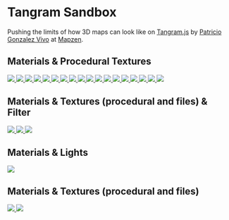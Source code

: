 # Tangram Sandbox

Pushing the limits of how 3D maps can look like on [Tangram.js](https://github.com/tangrams/tangram) by [Patricio Gonzalez Vivo](https://twitter.com/patriciogv) at [Mapzen](https://mapzen.com/).

## Materials & Procedural Textures

[ ![](http://tangrams.github.io/tangram-sandbox/styles/9845C.png) ](http://tangrams.github.io/tangram-sandbox/tangram.html?styles/9845C#10.97291/40.7461/-74.0931)
[ ![](http://tangrams.github.io/tangram-sandbox/styles/radar.png) ](http://tangrams.github.io/tangram-sandbox/tangram.html?styles/radar#10.97291/40.7461/-74.0931)
[ ![](http://tangrams.github.io/tangram-sandbox/styles/press.png) ](http://tangrams.github.io/tangram-sandbox/tangram.html?styles/press#10.97291/40.7461/-74.0931)
[ ![](http://tangrams.github.io/tangram-sandbox/styles/ikeda.png) ](http://tangrams.github.io/tangram-sandbox/tangram.html?styles/ikeda#16.575/40.70321/-74.00666)
[ ![](http://tangrams.github.io/tangram-sandbox/styles/tilt-ikeda.png) ](http://tangrams.github.io/tangram-sandbox/tangram.html?styles/tilt-ikeda#16.575/40.70321/-74.00666)
[ ![](http://tangrams.github.io/tangram-sandbox/styles/gotham.png) ](http://tangrams.github.io/tangram-sandbox/tangram.html?styles/gotham#16.575/40.70321/-74.00666)
[ ![](http://tangrams.github.io/tangram-sandbox/styles/tilt-gotham.png) ](http://tangrams.github.io/tangram-sandbox/tangram.html?styles/tilt-gotham#16.575/40.70321/-74.00666)
[ ![](http://tangrams.github.io/tangram-sandbox/styles/grain-area.png) ](http://tangrams.github.io/tangram-sandbox/tangram.html?styles/grain-area#16.575/40.70321/-74.00666)
[ ![](http://tangrams.github.io/tangram-sandbox/styles/grain-roads.png) ](http://tangrams.github.io/tangram-sandbox/tangram.html?styles/grain-roads#16.575/40.70321/-74.00666)
[ ![](http://tangrams.github.io/tangram-sandbox/styles/grain.png) ](http://tangrams.github.io/tangram-sandbox/tangram.html?styles/grain#16.575/40.70321/-74.00666)
[ ![](http://tangrams.github.io/tangram-sandbox/styles/blueprint.png) ](http://tangrams.github.io/tangram-sandbox/tangram.html?styles/blueprint#16.575/40.70321/-74.00666)
[ ![](http://tangrams.github.io/tangram-sandbox/styles/matrix.png) ](http://tangrams.github.io/tangram-sandbox/tangram.html?styles/matrix#18.4/40.71310/-74.00599)
[ ![](http://tangrams.github.io/tangram-sandbox/styles/tilt-matrix.png) ](http://tangrams.github.io/tangram-sandbox/tangram.html?styles/tilt-matrix#18.4/40.71310/-74.00599)
[ ![](http://tangrams.github.io/tangram-sandbox/styles/tron.png) ](http://tangrams.github.io/tangram-sandbox/tangram.html?styles/tron#16.975/40.70411/-74.00930)
[ ![](http://tangrams.github.io/tangram-sandbox/styles/tilt-tron.png) ](http://tangrams.github.io/tangram-sandbox/tangram.html?styles/tilt-tron#16.975/40.70411/-74.00930)
[ ![](http://tangrams.github.io/tangram-sandbox/styles/lego.png) ](http://tangrams.github.io/tangram-sandbox/tangram.html?styles/lego#19/40.70533/-74.00975)
[ ![](http://tangrams.github.io/tangram-sandbox/styles/tilt-lego.png) ](http://tangrams.github.io/tangram-sandbox/tangram.html?styles/tilt-lego#19/40.70533/-74.00975)
[ ![](http://tangrams.github.io/tangram-sandbox/styles/patterns.png) ](http://tangrams.github.io/tangram-sandbox/tangram.html?styles/patterns#17.375/40.70361/-74.01181)

## Materials & Textures (procedural and files) & Filter
[ ![](http://tangrams.github.io/tangram-sandbox/styles/pericoli.png) ](http://tangrams.github.io/tangram-sandbox/tangram.html?styles/pericoli#17.575/40.70495/-74.00486)
[ ![](http://tangrams.github.io/tangram-sandbox/styles/tilt-pericoli.png) ](http://tangrams.github.io/tangram-sandbox/tangram.html?styles/tilt-pericoli#17.575/40.70495/-74.00486)
[ ![](http://tangrams.github.io/tangram-sandbox/styles/crosshatch.png) ](http://tangrams.github.io/tangram-sandbox/tangram.html?styles/crosshatch#17.575/40.70495/-74.00486)

## Materials & Lights
[ ![](http://tangrams.github.io/tangram-sandbox/styles/specular-dust.png) ](http://tangrams.github.io/tangram-sandbox/tangram.html?styles/specular-dust#17.175/40.70431/-74.01046)

## Materials & Textures (procedural and files)
[ ![](http://tangrams.github.io/tangram-sandbox/styles/nursery.png) ](http://tangrams.github.io/tangram-sandbox/tangram.html?styles/nursery#19.825/40.70688/-74.01136)
[ ![](http://tangrams.github.io/tangram-sandbox/styles/sandbox.png) ](http://tangrams.github.io/tangram-sandbox/tangram.html?styles/sandbox#17.675/40.70507/-74.00552)
